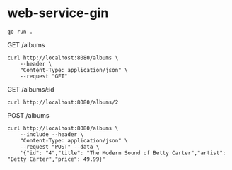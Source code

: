 # web-service-gin

`go run .` 

GET /albums
```
curl http://localhost:8080/albums \
    --header \
    "Content-Type: application/json" \
    --request "GET"
```

GET /albums/:id
```
curl http://localhost:8080/albums/2
```

POST /albums
```
curl http://localhost:8080/albums \
    --include --header \
    "Content-Type: application/json" \
    --request "POST" --data \
    '{"id": "4","title": "The Modern Sound of Betty Carter","artist": "Betty Carter","price": 49.99}'
```